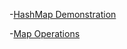 -[HashMap Demonstration](https://github.com/grishmabhandare/java-programs-/blob/main/2_HashSet%2C%20TreeSet%20and%20LinkedHashSet/2Pa.png)

-[Map Operations](https://github.com/grishmabhandare/java-programs-/blob/main/2_HashSet%2C%20TreeSet%20and%20LinkedHashSet/2Pb.png)
